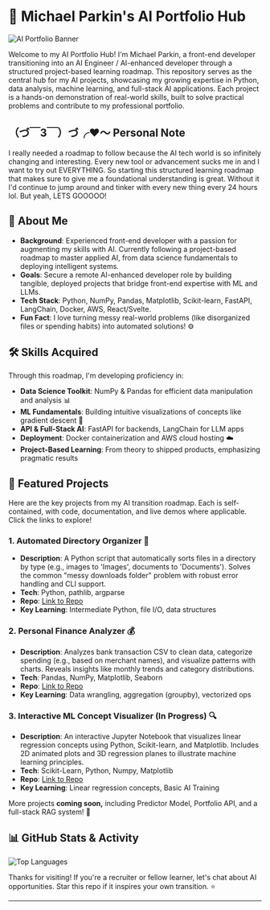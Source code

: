 # 🚀 Michael Parkin's AI Portfolio Hub

![AI Portfolio Banner](https://via.placeholder.com/1200x300?text=AI+Portfolio+Hub)  <!-- Replace with actual banner if available -->

Welcome to my AI Portfolio Hub! I'm Michael Parkin, a front-end developer transitioning into an AI Engineer / AI-enhanced developer through a structured project-based learning roadmap. This repository serves as the central hub for my AI projects, showcasing my growing expertise in Python, data analysis, machine learning, and full-stack AI applications. Each project is a hands-on demonstration of real-world skills, built to solve practical problems and contribute to my professional portfolio.

## （づ￣3￣）づ╭❤️～ Personal Note

I really needed a roadmap to follow because the AI tech world is so infinitely changing and interesting. Every new tool or advancement sucks me in and I want to try out EVERYTHING. So starting this structured learning roadmap that makes sure to give me a foundational understanding is great. Without it I'd continue to jump around and tinker with every new thing every 24 hours lol. But yeah, LETS GOOOOO!

## 📝 About Me
- **Background**: Experienced front-end developer with a passion for augmenting my skills with AI. Currently following a project-based roadmap to master applied AI, from data science fundamentals to deploying intelligent systems.
- **Goals**: Secure a remote AI-enhanced developer role by building tangible, deployed projects that bridge front-end expertise with ML and LLMs.
- **Tech Stack**: Python, NumPy, Pandas, Matplotlib, Scikit-learn, FastAPI, LangChain, Docker, AWS, React/Svelte.
- **Fun Fact**: I love turning messy real-world problems (like disorganized files or spending habits) into automated solutions! ⚙️

## 🛠️ Skills Acquired
Through this roadmap, I'm developing proficiency in:
- **Data Science Toolkit**: NumPy & Pandas for efficient data manipulation and analysis 📊
- **ML Fundamentals**: Building intuitive visualizations of concepts like gradient descent 🤖
- **API & Full-Stack AI**: FastAPI for backends, LangChain for LLM apps
- **Deployment**: Docker containerization and AWS cloud hosting ☁️
- **Project-Based Learning**: From theory to shipped products, emphasizing pragmatic results

## 📂 Featured Projects
Here are the key projects from my AI transition roadmap. Each is self-contained, with code, documentation, and live demos where applicable. Click the links to explore!

### 1. Automated Directory Organizer 📁
- **Description**: A Python script that automatically sorts files in a directory by type (e.g., images to 'Images', documents to 'Documents'). Solves the common "messy downloads folder" problem with robust error handling and CLI support.
- **Tech**: Python, pathlib, argparse
- **Repo**: [Link to Repo](https://github.com/MichaelSParkin3/automated-directory-organizer)
- **Key Learning**: Intermediate Python, file I/O, data structures

### 2. Personal Finance Analyzer 💰
- **Description**: Analyzes bank transaction CSV to clean data, categorize spending (e.g., based on merchant names), and visualize patterns with charts. Reveals insights like monthly trends and category distributions.
- **Tech**: Pandas, NumPy, Matplotlib, Seaborn
- **Repo**: [Link to Repo](https://github.com/MichaelSParkin3/personal-finance-analyzer)  <!-- Assume repo name; update if different -->
- **Key Learning**: Data wrangling, aggregation (groupby), vectorized ops

### 3. Interactive ML Concept Visualizer (In Progress) 🔍
- **Description**: An interactive Jupyter Notebook that visualizes linear regression concepts using Python, Scikit-learn, and Matplotlib. Includes 2D animated plots and 3D regression planes to illustrate machine learning principles. 
- **Tech**: Scikit-Learn, Python, Numpy, Matplotlib
- **Repo**: [Link to Repo](https://github.com/MichaelSParkin3/interactive-ml-concept-visualizer)
- **Key Learning**: Linear regression concepts, Basic AI Training

More projects **coming soon,** including Predictor Model, Portfolio API, and a full-stack RAG system! 🚧

## 📊 GitHub Stats & Activity
![Top Languages](https://github-readme-stats.vercel.app/api/top-langs/?username=MichaelSParkin3&layout=compact&theme=radical)

Thanks for visiting! If you're a recruiter or fellow learner, let's chat about AI opportunities. Star this repo if it inspires your own transition. ⭐

---
